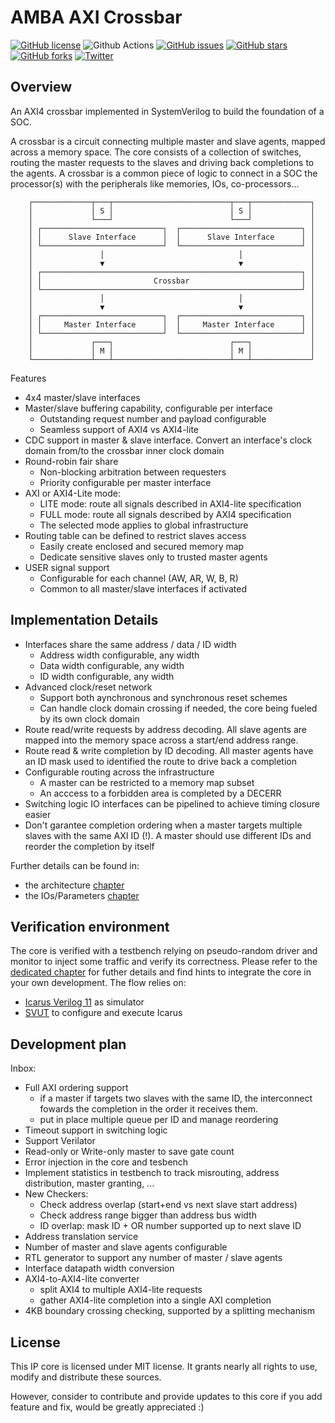 # AMBA AXI Crossbar

[![GitHub license](https://img.shields.io/github/license/dpretet/axi-crossbar)](https://github.com/dpretet/axi-crossbar/blob/master/LICENSE)
![Github Actions](https://github.com/dpretet/axi-crossbar/actions/workflows/ci.yaml/badge.svg)
[![GitHub issues](https://img.shields.io/github/issues/dpretet/axi-crossbar)](https://github.com/dpretet/axi-crossbar/issues)
[![GitHub stars](https://img.shields.io/github/stars/dpretet/axi-crossbar)](https://github.com/dpretet/axi-crossbar/stargazers)
[![GitHub forks](https://img.shields.io/github/forks/dpretet/axi-crossbar)](https://github.com/dpretet/axi-crossbar/network)
[![Twitter](https://img.shields.io/twitter/url/https/github.com/dpretet/axi-crossbar?style=social)](https://twitter.com/intent/tweet?text=Wow:&url=https%3A%2F%2Fgithub.com%2Fdpretet%2Faxi-crossbar)


## Overview

An AXI4 crossbar implemented in SystemVerilog to build the foundation of a SOC.

A crossbar is a circuit connecting multiple master and slave agents, mapped
across a memory space. The core consists of a collection of switches, routing
the master requests to the slaves and driving back completions to the agents.
A crossbar is a common piece of logic to connect in a SOC the
processor(s) with the peripherals like memories, IOs, co-processors...


```
    ┌─────────────┬───┬──────────────────────────┬───┬─────────────┐
    │             │ S │                          │ S │             │
    │             └───┘                          └───┘             │
    │ ┌───────────────────────────┐  ┌───────────────────────────┐ │
    │ │      Slave Interface      │  │      Slave Interface      │ │
    │ └───────────────────────────┘  └───────────────────────────┘ │
    │               │                              │               │
    │               ▼                              ▼               │
    │ ┌──────────────────────────────────────────────────────────┐ │
    │ │                         Crossbar                         │ │
    │ └──────────────────────────────────────────────────────────┘ │
    │               │                              │               │
    │               ▼                              ▼               │
    │ ┌───────────────────────────┐  ┌───────────────────────────┐ │
    │ │     Master Interface      │  │     Master Interface      │ │
    │ └───────────────────────────┘  └───────────────────────────┘ │
    │             ┌───┐                          ┌───┐             │
    │             │ M │                          │ M │             │
    └─────────────┴───┴──────────────────────────┴───┴─────────────┘
```


Features

- 4x4 master/slave interfaces
- Master/slave buffering capability, configurable per interface
    - Outstanding request number and payload configurable
    - Seamless support of AXI4 vs AXI4-lite
- CDC support in master & slave interface. Convert an interface's clock domain
  from/to the crossbar inner clock domain
- Round-robin fair share
    - Non-blocking arbitration between requesters
    - Priority configurable per master interface
- AXI or AXI4-Lite mode:
    - LITE mode: route all signals described in AXI4-lite specification
    - FULL mode: route all signals described by AXI4 specification
    - The selected mode applies to global infrastructure
- Routing table can be defined to restrict slaves access
    - Easily create enclosed and secured memory map
    - Dedicate sensitive slaves only to trusted master agents
- USER signal support
    - Configurable for each channel (AW, AR, W, B, R)
    - Common to all master/slave interfaces if activated


## Implementation Details

- Interfaces share the same address / data / ID width
    - Address width configurable, any width
    - Data width configurable, any width
    - ID width configurable, any width
- Advanced clock/reset network
    - Support both aynchronous and synchronous reset schemes
    - Can handle clock domain crossing if needed, the core being fueled by its
      own clock domain
- Route read/write requests by address decoding. All slave agents are mapped
  into the memory space across a start/end address range.
- Route read & write completion by ID decoding. All master agents have an ID
  mask used to identified the route to drive back a completion
- Configurable routing across the infrastructure
    - A master can be restricted to a memory map subset
    - An acccess to a forbidden area is completed by a DECERR
- Switching logic IO interfaces can be pipelined to achieve timing closure easier
- Don't garantee completion ordering when a master targets multiple slaves with the
  same AXI ID (!). A master should use different IDs and reorder the completion by itself

Further details can be found in:
- the architecture [chapter](doc/architecture.md)
- the IOs/Parameters [chapter](doc/io_parameter.md)


## Verification environment

The core is verified with a testbench relying on pseudo-random driver and
monitor to inject some traffic and verify its correctness. Please refer to the
[dedicated chapter](./test/svut/README.md) for futher details and find hints
to integrate the core in your own development. The flow relies on:

- [Icarus Verilog 11](https://github.com/steveicarus/iverilog) as simulator
- [SVUT](https://github.com/dpretet/svut) to configure and execute Icarus


## Development plan

Inbox:

- Full AXI ordering support
    - if a master if targets two slaves with the same ID, the interconnect fowards
      the completion in the order it receives them.
    - put in place multiple queue per ID and manage reordering
- Timeout support in switching logic
- Support Verilator
- Read-only or Write-only master to save gate count
- Error injection in the core and tesbench
- Implement statistics in testbench to track misrouting, address distribution,
  master granting, ...
- New Checkers:
    - Check address overlap (start+end vs next slave start address)
    - Check address range bigger than address bus width
    - ID overlap: mask ID + OR number supported up to next slave ID
- Address translation service
- Number of master and slave agents configurable
- RTL generator to support any number of master / slave agents
- Interface datapath width conversion
- AXI4-to-AXI4-lite converter
    - split AXI4 to multiple AXI4-lite requests
    - gather AXI4-lite completion into a single AXI completion
- 4KB boundary crossing checking, supported by a splitting mechanism


## License

This IP core is licensed under MIT license. It grants nearly all rights to use,
modify and distribute these sources.

However, consider to contribute and provide updates to this core if you add
feature and fix, would be greatly appreciated :)
